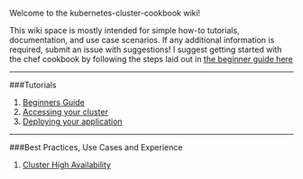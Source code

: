 Welcome to the kubernetes-cluster-cookbook wiki!

This wiki space is mostly intended for simple how-to tutorials, documentation, and use case scenarios. If any additional information is required, submit an issue with suggestions! I suggest getting started with the chef cookbook by following the steps laid out in [the beginner guide here](https://github.com/bloomberg/kubernetes-cluster-cookbook/wiki/Beginners-Guide)

***

###Tutorials
1. [Beginners Guide](https://github.com/bloomberg/kubernetes-cluster-cookbook/wiki/Beginners-Guide)
2. [Accessing your cluster](https://github.com/bloomberg/kubernetes-cluster-cookbook/wiki/Accessing-your-cluster)
3. [Deploying your application](https://github.com/bloomberg/kubernetes-cluster-cookbook/wiki/Deploying-your-application)

***

###Best Practices, Use Cases and Experience
1. [Cluster High Availability](https://github.com/bloomberg/kubernetes-cluster-cookbook/wiki/Cluster-High-Availability)